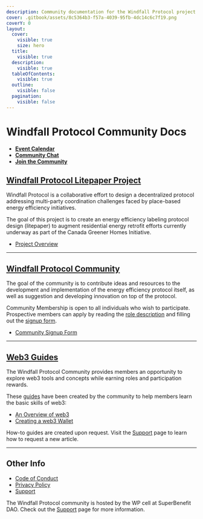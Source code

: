 ```yaml
---
description: Community documentation for the Windfall Protocol project.
cover: .gitbook/assets/8c5364b3-f57a-4039-95fb-4dc14c6c7f19.png
coverY: 0
layout:
  cover:
    visible: true
    size: hero
  title:
    visible: true
  description:
    visible: true
  tableOfContents:
    visible: true
  outline:
    visible: false
  pagination:
    visible: false
---
```


# Windfall Protocol Community Docs

* [**Event Calendar**](https://lu.ma/wreep)
* [**Community Chat**](https://discord.com/invite/6mDepqjgh2)
* [**Join the Community**](https://wreep.deform.cc/community-signup/)

## [Windfall Protocol Litepaper Project](project.md)

Windfall Protocol is a collaborative effort to design a decentralized protocol addressing multi-party coordination challenges faced by place-based energy efficiency initiatives.

The goal of this project is to create an energy efficiency labeling protocol design (litepaper) to augment residential energy retrofit efforts currently underway as part of the Canada Greener Homes Initiative.

* [Project Overview](project.md)

***

## [Windfall Protocol Community](community/)

The goal of the community is to contribute ideas and resources to the development and implementation of the energy efficiency protocol itself, as well as suggestion and developing innovation on top of the protocol.

Community Membership is open to all individuals who wish to participate. Prospective members can apply by reading the [role description](community/roles.md) and filling out the [signup form](https://wreep.deform.cc/community-signup/).

* [Community Signup Form](https://wreep.deform.cc/community-signup/)

***

## [Web3 Guides](guides/)

The Windfall Protocol Community provides members an opportunity to explore web3 tools and concepts while earning roles and participation rewards.

These [guides](guides/) have been created by the community to help members learn the basic skills of web3:

* [An Overview of web3](guides/web3.md)
* [Creating a web3 Wallet](guides/wallets.md)

How-to guides are created upon request. Visit the [Support](support.md) page to learn how to request a new article.

***

## Other Info

* [Code of Conduct](code\_of\_conduct.md)
* [Privacy Policy](privacy\_policy.md)
* [Support](support.md)

The Windfall Protocol community is hosted by the WP cell at SuperBenefit DAO. Check out the [Support](support.md) page for more information.
